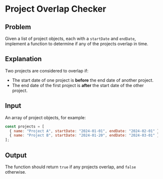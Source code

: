 # Project Overlap Checker

## Problem

Given a list of project objects, each with a `startDate` and `endDate`, implement a function to determine if any of the projects overlap in time.

## Explanation

Two projects are considered to overlap if:

- The start date of one project is **before** the end date of another project.
- The end date of the first project is **after** the start date of the other project.

## Input

An array of project objects, for example:

```js
const projects = [
  { name: "Project A", startDate: "2024-01-01", endDate: "2024-02-01" },
  { name: "Project B", startDate: "2024-01-20", endDate: "2024-03-01" },
];
```

## Output

The function should return `true` if any projects overlap, and `false` otherwise.
